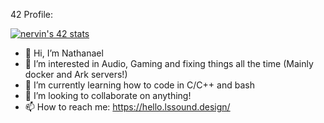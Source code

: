 42 Profile:

[![nervin's 42 stats](https://badge42.vercel.app/api/v2/cl58xqix9001109l2y9q5imb4/stats?cursusId=21&coalitionId=179)](https://github.com/JaeSeoKim/badge42)

- 👋 Hi, I’m Nathanael
- 👀 I’m interested in Audio, Gaming and fixing things all the time (Mainly docker and Ark servers!)
- 🌱 I’m currently learning how to code in C/C++ and bash
- 💞️ I’m looking to collaborate on anything!
- 📫 How to reach me: https://hello.lssound.design/

<!---
Nazza01/Nazza01 is a ✨ special ✨ repository because its `README.md` (this file) appears on your GitHub profile.
You can click the Preview link to take a look at your changes.
--->


